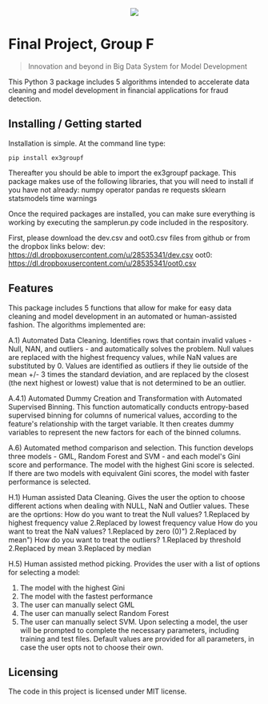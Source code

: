 <p align="center">
  <img src="http://www.bravocapital.es/wp-content/uploads/2015/05/manoel-gadi-300x200.jpg"/>
</p>

# Final Project, Group F
> Innovation and beyond in Big Data System for Model Development

This Python 3 package includes 5 algorithms intended to accelerate data cleaning and model development in financial applications for fraud detection.


## Installing / Getting started

Installation is simple. At the command line type:

```shell
pip install ex3groupf
```

Thereafter you should be able to import the ex3groupf package. This package makes use of the following libraries, that you will need to install if you have not already:
numpy
operator
pandas
re
requests
sklearn
statsmodels
time
warnings

Once the required packages are installed, you can make sure everything is working by executing the samplerun.py code included in the respository.

First, please download the dev.csv and oot0.csv files from github or from the dropbox links below:
dev: https://dl.dropboxusercontent.com/u/28535341/dev.csv
oot0: https://dl.dropboxusercontent.com/u/28535341/oot0.csv


## Features

This package includes 5 functions that allow for make for easy data cleaning and model development in an automated or human-assisted fashion. The algorithms implemented are:

A.1) Automated Data Cleaning. Identifies rows that contain invalid values - Null, NAN, and outliers - and automatically solves the problem. Null values are replaced with the highest frequency values, while NaN values are substituted by 0. Values are identified as outliers if they lie outside of the mean +/- 3 times the standard deviation, and are replaced by the closest (the next highest or lowest) value that is not determined to be an outlier.

A.4.1) Automated Dummy Creation and Transformation with Automated Supervised Binning. This function automatically conducts entropy-based supervised binning for columns of numerical values, according to the feature's relationship with the target variable. It then creates dummy variables to represent the new factors for each of the binned columns.

A.6) Automated method comparison and selection. This function develops three models - GML, Random Forest and SVM - and each model's Gini score and performance. The model with the highest Gini score is selected. If there are two models with equivalent Gini scores, the model with faster performance is selected.

H.1) Human assisted Data Cleaning. Gives the user the option to choose different actions when dealing with NULL, NaN and Outlier values. These are the oprtions:
How do you want to treat the Null values?
     1.Replaced by highest frequency value
     2.Replaced by lowest frequency value
How do you want to treat the NaN values?
     1.Replaced by zero (0)")
     2.Replaced by mean")
How do you want to treat the outliers?
     1.Replaced by threshold
     2.Replaced by mean
     3.Replaced by median

H.5) Human assisted method picking. Provides the user with a list of options for selecting a model:
1) The model with the highest Gini
2) The model with the fastest performance
3) The user can manually select GML
4) The user can manually select Random Forest
5) The user can manually select SVM.
Upon selecting a model, the user will be prompted to complete the necessary parameters, including training and test files. Default values are provided for all parameters, in case the user opts not to choose their own.

## Licensing

The code in this project is licensed under MIT license.